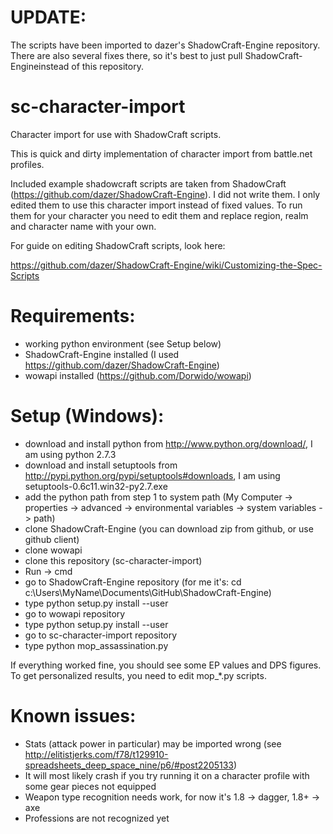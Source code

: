UPDATE:
=======

The scripts have been imported to dazer's ShadowCraft-Engine repository.
There are also several fixes there, so it's best to just pull ShadowCraft-Engineinstead of this repository.


sc-character-import
===================

Character import for use with ShadowCraft scripts.

This is quick and dirty implementation of character import from
battle.net profiles.

Included example shadowcraft scripts are taken from ShadowCraft
(https://github.com/dazer/ShadowCraft-Engine). I did not write them.
I only edited them to use this character import instead of fixed
values. To run them for your character you need to edit them and
replace region, realm and character name with your own.

For guide on editing ShadowCraft scripts, look here: 

https://github.com/dazer/ShadowCraft-Engine/wiki/Customizing-the-Spec-Scripts


Requirements:
=============

* working python environment (see Setup below)
* ShadowCraft-Engine installed (I used https://github.com/dazer/ShadowCraft-Engine)
* wowapi installed (https://github.com/Dorwido/wowapi)

Setup (Windows):
================

* download and install python from http://www.python.org/download/, I am using python 2.7.3
* download and install setuptools from http://pypi.python.org/pypi/setuptools#downloads, I am using setuptools-0.6c11.win32-py2.7.exe
* add the python path from step 1 to system path (My Computer -> properties -> advanced -> environmental variables -> system variables -> path)
* clone ShadowCraft-Engine (you can download zip from github, or use github client)
* clone wowapi
* clone this repository (sc-character-import)
* Run -> cmd
* go to ShadowCraft-Engine repository (for me it's: cd c:\Users\MyName\Documents\GitHub\ShadowCraft-Engine)
* type python setup.py install --user
* go to wowapi repository
* type python setup.py install --user
* go to sc-character-import repository
* type python mop_assassination.py

If everything worked fine, you should see some EP values and DPS figures. To
get personalized results, you need to edit mop_*.py scripts.

Known issues:
=============

* Stats (attack power in particular) may be imported wrong 
  (see http://elitistjerks.com/f78/t129910-spreadsheets_deep_space_nine/p6/#post2205133)
* It will most likely crash if you try running it on a character
  profile with some gear pieces not equipped
* Weapon type recognition needs work, for now it's 1.8 -> dagger, 1.8+ -> axe
* Professions are not recognized yet

